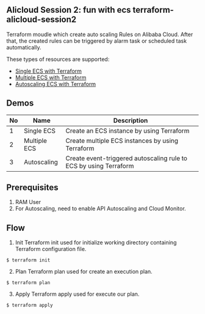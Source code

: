 Alicloud Session 2: fun with ecs
terraform-alicloud-session2
---

Terraform moudle which create auto scaling Rules on Alibaba Cloud. 
After that, the created rules can be triggered by alarm task or scheduled task automatically.

These types of resources are supported:

* [Single ECS with Terraform](#LinkRepo1)
* [Multiple ECS with Terraform](#LinkRepo2)
* [Autoscaling ECS with Terraform](#LinkRepo3)

## Demos

| No | Name | Description | 
|----|------|-------------|
| 1 | Single ECS | Create an ECS instance by using Terraform |
| 2 | Multiple ECS | Create multiple ECS instances by using Terraform |
| 3 | Autoscaling | Create event-triggered autoscaling rule to ECS by using Terraform |

## Prerequisites

1. RAM User 
2. For Autoscaling, need to enable API Autoscaling and Cloud Monitor.

## Flow
1. Init
Terraform init used for initialize  working directory containing Terraform configuration file.
```hcl
$ terraform init
```

2. Plan 
Terraform plan used for create an execution plan.
```hcl
$ terraform plan
```

3. Apply
Terraform apply used for execute our plan.
```hcl
$ terraform apply
```